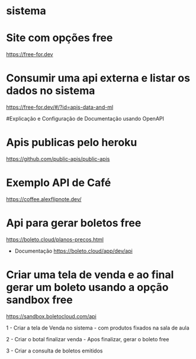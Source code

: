 # sistema

# Site com opções free
https://free-for.dev

# Consumir uma api externa e listar os dados no sistema
https://free-for.dev/#/?id=apis-data-and-ml

#Explicação e Configuração de Documentação usando OpenAPI

# Apis publicas pelo heroku
https://github.com/public-apis/public-apis

# Exemplo API de Café
https://coffee.alexflipnote.dev/

# Api para gerar boletos free 
https://boleto.cloud/planos-precos.html
* Documentação 
https://boleto.cloud/app/dev/api

# Criar uma tela de venda e ao final gerar um boleto usando a opção sandbox free
https://sandbox.boletocloud.com/api

1 - Criar a tela de Venda no sistema - com produtos fixados na sala de aula

2 - Criar o botal finalizar venda - Apos finalizar, gerar o boleto free

3 - Criar a consulta de boletos emitidos


